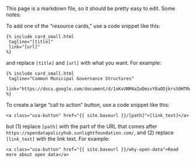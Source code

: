 This page is a markdown file, so it should be pretty easy to edit. Some notes:

To add one of the “resource cards,” use a code snippet like this:

```
{% include card_small.html
 tagline="[title]"
 link="[url]"
%}
```

and replace `[title]` and `[url]` with what you want. For example:

```
{% include card_small.html
 tagline="Common Municipal Governance Structures"
 link="https://docs.google.com/document/d/1xKvUNM4aIeDmzvY8aODjkrsS0HTRo9VaacGQtlsJBTA/edit"
%}
```

To create a large “call to action” button, use a code snippet like this:

`<a class="usa-button" href="{{ site.baseurl }}/[path]">[link_text]</a>`

but (1) replace `[path]` with the part of the URL that comes after `https://opendatapolicyhub.sunlightfoundation.com/`, and (2) replace `[link_text]` with the link text. For example:

`<a class="usa-button" href="{{ site.baseurl }}/why-open-data">Read more about open data</a>`
